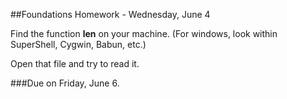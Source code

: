 ##Foundations Homework - Wednesday, June 4

Find the function **len** on your machine. (For windows, look within SuperShell, Cygwin, Babun, etc.)

Open that file and try to read it.

###Due on Friday, June 6.